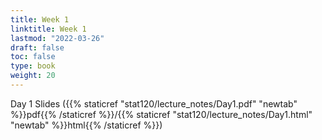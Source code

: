 ```yaml
---
title: Week 1 
linktitle: Week 1
lastmod: "2022-03-26"
draft: false  
toc: false  
type: book  
weight: 20
---
```



Day 1 Slides ({{% staticref "stat120/lecture_notes/Day1.pdf" "newtab" %}}pdf{{% /staticref %}}/{{% staticref "stat120/lecture_notes/Day1.html" "newtab" %}}html{{% /staticref %}})

